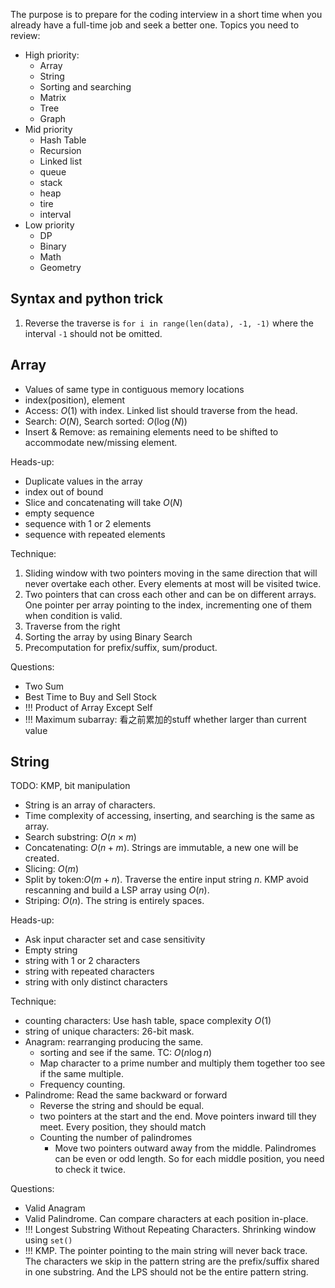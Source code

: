 The purpose is to prepare for the coding interview in a short time when you already have a full-time job and seek a better one. Topics you need to review:
* High priority:
  * Array
  * String
  * Sorting and searching
  * Matrix
  * Tree
  * Graph
* Mid priority
  * Hash Table
  * Recursion
  * Linked list
  * queue
  * stack
  * heap
  * tire
  * interval
* Low priority
  * DP
  * Binary
  * Math
  * Geometry

## Syntax and python trick
1. Reverse the traverse is `for i in range(len(data), -1, -1)` where the interval `-1` should not be omitted.

## Array
* Values of same type in contiguous memory locations
* index(position), element
* Access: $O(1)$ with index. Linked list should traverse from the head.
* Search: $O(N)$, Search sorted: $O(\log{(N)})$
* Insert & Remove: as remaining elements need to be shifted to accommodate new/missing element.

Heads-up:
* Duplicate values in the array
* index out of bound
* Slice and concatenating will take $O(N)$
* empty sequence
* sequence with 1 or 2 elements
* sequence with repeated elements

Technique:
1. Sliding window with two pointers moving in the same direction that will never overtake each other. Every elements at most will be visited twice.
2. Two pointers that can cross each other and can be on different arrays. One pointer per array pointing to the index, incrementing one of them when condition is valid.
3. Traverse from the right
4. Sorting the array by using Binary Search
5. Precomputation for prefix/suffix, sum/product.

Questions:
* Two Sum
* Best Time to Buy and Sell Stock
* !!! Product of Array Except Self
* !!! Maximum subarray: 看之前累加的stuff whether larger than current value

## String
TODO: KMP, bit manipulation

* String is an array of characters.
* Time complexity of accessing, inserting, and searching is the same as array. 
* Search substring: $O(n\times{m})$
* Concatenating: $O(n+m)$. Strings are immutable, a new one will be created.
* Slicing: $O(m)$
* Split by token:$O(m+n)$. Traverse the entire input string $n$. KMP avoid rescanning and build a LSP array using $O(n)$. 
* Striping: $O(n)$. The string is entirely spaces.

Heads-up:
* Ask input character set and case sensitivity
* Empty string
* string with 1 or 2 characters
* string with repeated characters
* string with only distinct characters

Technique:
* counting characters: Use hash table, space complexity $O(1)$
* string of unique characters: 26-bit mask.
* Anagram: rearranging producing the same.
  * sorting and see if the same. TC: $O(n\log{n})$
  * Map character to a prime number and multiply them together too see if the same multiple.
  * Frequency counting.
* Palindrome: Read the same backward or forward
  * Reverse the string and should be equal.
  * two pointers at the start and the end. Move pointers inward till they meet. Every position, they should match
  * Counting the number of palindromes
    * Move two pointers outward away from the middle. Palindromes can be even or odd length. So for each middle position, you need to check it twice.

Questions:
* Valid Anagram
* Valid Palindrome. Can compare characters at each position in-place.
* !!! Longest Substring Without Repeating Characters. Shrinking window using `set()`
* !!! KMP. The pointer pointing to the main string will never back trace. The characters we skip in the pattern string are the prefix/suffix shared in one substring. And the LPS should not be the entire pattern string.
